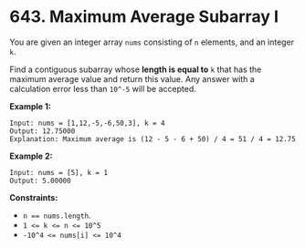 # 643. Maximum Average Subarray I

You are given an integer array `nums` consisting of `n` elements, and an integer `k`.

Find a contiguous subarray whose **length is equal to** `k` that has the maximum average value
and return this value. Any answer with a calculation error less than `10^-5` will be accepted.

**Example 1:**

    Input: nums = [1,12,-5,-6,50,3], k = 4
    Output: 12.75000
    Explanation: Maximum average is (12 - 5 - 6 + 50) / 4 = 51 / 4 = 12.75

**Example 2:**

    Input: nums = [5], k = 1
    Output: 5.00000

**Constraints:**

- `n == nums.length`.
- `1 <= k <= n <= 10^5`
- `-10^4 <= nums[i] <= 10^4`

